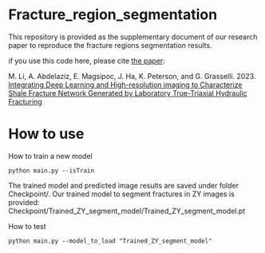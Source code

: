 ﻿# Fracture_region_segmentation
This repository is provided as the supplementary document of our research paper to reproduce the fracture regions segmentation results.

if you use this code here, please cite [the paper](https://geogroup.utoronto.ca/li-et-al-2022/):

M. Li, A. Abdelaziz, E. Magsipoc, J. Ha, K. Peterson, and G. Grasselli. 2023. [Integrating Deep Learning and High-resolution imaging to Characterize Shale Fracture Network Generated by Laboratory True-Triaxial Hydraulic Fracturing](https://geogroup.utoronto.ca/li-et-al-2022/)

# How to use
How to train a new model

    python main.py --isTrain

The trained model and predicted image results are saved under folder Checkpoint/. Our trained model to segment fractures in ZY images is provided: Checkpoint/Trained_ZY_segment_model/Trained_ZY_segment_model.pt

How to test

    python main.py --model_to_load "Trained_ZY_segment_model"


